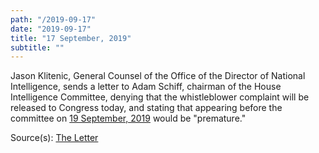 ```yaml
---
path: "/2019-09-17"
date: "2019-09-17"
title: "17 September, 2019"
subtitle: ""
---
```


Jason Klitenic, General Counsel of the Office of the Director of National Intelligence, sends a letter to Adam Schiff, chairman of the House Intelligence Committee, denying that the whistleblower complaint will be released to Congress today, and stating that appearing before the committee on <a href="#2019-09-19">19 September, 2019</a> would be "premature."

Source(s): <a href="https://int.nyt.com/data/documenthelper/1818-dni-letter-2-to-schiff/4ecb7c343981a8678ac4/optimized/full.pdf" target="_blank" rel="noopener noreferrer">The Letter</a> 